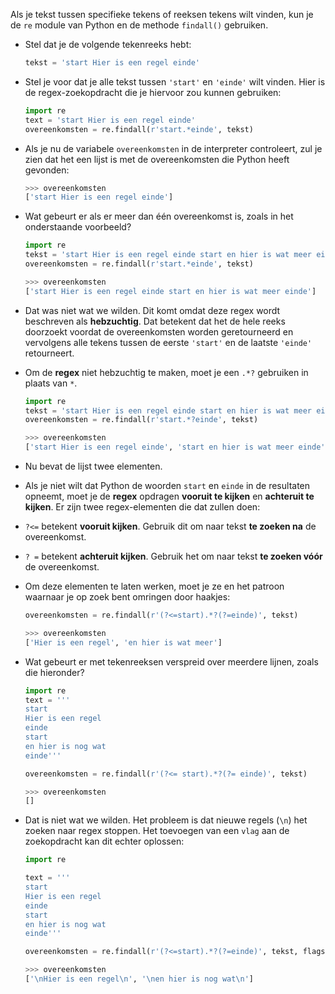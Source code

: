 Als je tekst tussen specifieke tekens of reeksen tekens wilt vinden, kun je de `re` module van Python en de methode `findall()` gebruiken.

- Stel dat je de volgende tekenreeks hebt:

    ```python
    tekst = 'start Hier is een regel einde'
    ```

- Stel je voor dat je alle tekst tussen `'start'` en `'einde'` wilt vinden. Hier is de regex-zoekopdracht die je hiervoor zou kunnen gebruiken:

    ```python
    import re
    text = 'start Hier is een regel einde'
    overeenkomsten = re.findall(r'start.*einde', tekst)
    ```

- Als je nu de variabele `overeenkomsten` in de interpreter controleert, zul je zien dat het een lijst is met de overeenkomsten die Python heeft gevonden:

    ```python
    >>> overeenkomsten
    ['start Hier is een regel einde']
    ```

- Wat gebeurt er als er meer dan één overeenkomst is, zoals in het onderstaande voorbeeld?

    ```python
    import re
    tekst = 'start Hier is een regel einde start en hier is wat meer einde'
    overeenkomsten = re.findall(r'start.*einde', tekst)
    ```

    ```python
    >>> overeenkomsten
    ['start Hier is een regel einde start en hier is wat meer einde']
    ```

- Dat was niet wat we wilden. Dit komt omdat deze regex wordt beschreven als **hebzuchtig**. Dat betekent dat het de hele reeks doorzoekt voordat de overeenkomsten worden geretourneerd en vervolgens alle tekens tussen de eerste `'start'` en de laatste `'einde'` retourneert.

- Om de **regex** niet hebzuchtig te maken, moet je een `.*?` gebruiken in plaats van `*`.

    ```python
    import re
    tekst = 'start Hier is een regel einde start en hier is wat meer einde'
    overeenkomsten = re.findall(r'start.*?einde', tekst)
    ```

    ```python
    >>> overeenkomsten
    ['start Hier is een regel einde', 'start en hier is wat meer einde']
    ```

- Nu bevat de lijst twee elementen.

- Als je niet wilt dat Python de woorden `start` en `einde` in de resultaten opneemt, moet je de **regex** opdragen **vooruit te kijken** en **achteruit te kijken**. Er zijn twee regex-elementen die dat zullen doen:

- `?<=` betekent **vooruit kijken**. Gebruik dit om naar tekst **te zoeken na** de overeenkomst.

- `? =` betekent **achteruit kijken**. Gebruik het om naar tekst **te zoeken vóór** de overeenkomst.

- Om deze elementen te laten werken, moet je ze en het patroon waarnaar je op zoek bent omringen door haakjes:

    ```python
    overeenkomsten = re.findall(r'(?<=start).*?(?=einde)', tekst)
    ```

    ```python
    >>> overeenkomsten
    ['Hier is een regel', 'en hier is wat meer']
    ```

- Wat gebeurt er met tekenreeksen verspreid over meerdere lijnen, zoals die hieronder?

    ```python
    import re
    text = '''
    start
    Hier is een regel
    einde
    start
    en hier is nog wat
    einde'''

    overeenkomsten = re.findall(r'(?<= start).*?(?= einde)', tekst)
    ```

    ```python
    >>> overeenkomsten
    []
    ```

- Dat is niet wat we wilden. Het probleem is dat nieuwe regels (`\n`) het zoeken naar regex stoppen. Het toevoegen van een `vlag` aan de zoekopdracht kan dit echter oplossen:

    ```python
    import re

    text = '''
    start
    Hier is een regel
    einde
    start
    en hier is nog wat
    einde'''

    overeenkomsten = re.findall(r'(?<=start).*?(?=einde)', tekst, flags=re.DOTALL)
    ```

    ```python
    >>> overeenkomsten
    ['\nHier is een regel\n', '\nen hier is nog wat\n']
    ```

